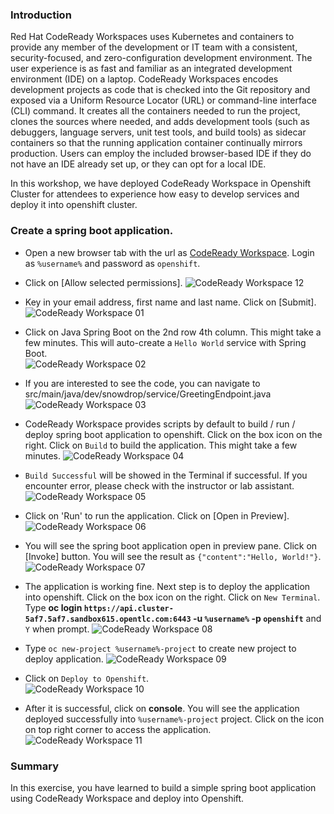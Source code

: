 ### Introduction

Red Hat CodeReady Workspaces uses Kubernetes and containers to provide any member of the development or IT team with a consistent, security-focused, and zero-configuration development environment. The user experience is as fast and familiar as an integrated development environment (IDE) on a laptop. CodeReady Workspaces encodes development projects as code that is checked into the Git repository and exposed via a Uniform Resource Locator (URL) or command-line interface (CLI) command. It creates all the containers needed to run the project, clones the sources where needed, and adds development tools (such as debuggers, language servers, unit test tools, and build tools) as sidecar containers so that the running application container continually mirrors production. Users can employ the included browser-based IDE if they do not have an IDE already set up, or they can opt for a local IDE.

In this workshop,  we have deployed CodeReady Workspace in Openshift Cluster for attendees to experience how easy to develop services and deploy it into openshift cluster. 

### Create a spring boot application. 

* Open a new browser tab with the url as [CodeReady Workspace](https://codeready-openshift-workspaces.apps.cluster-1ec0.1ec0.sandbox1350.opentlc.com).  Login as `%username%` and password as `openshift`.

* Click on [Allow selected permissions].
![CodeReady Workspace 12](./images/02/crw-12.png)

* Key in your email address, first name and last name.  Click on [Submit].
![CodeReady Workspace 01](./images/02/crw-01.png)

* Click on Java Spring Boot on the 2nd row 4th column.  This might take a few minutes.   This will auto-create a `Hello World` service with Spring Boot.  
![CodeReady Workspace 02](./images/02/crw-02.png)

* If you are interested to see the code, you can navigate to src/main/java/dev/snowdrop/service/GreetingEndpoint.java 
![CodeReady Workspace 03](./images/02/crw-03.png)

* CodeReady Workspace provides scripts by default to build / run / deploy spring boot application to openshift.   Click on the box icon on the right.  Click on `Build` to build the application.  This might take a few minutes.
![CodeReady Workspace 04](./images/02/crw-04.png)

* `Build Successful` will be showed in the Terminal if successful.   If you encounter error,  please check with the instructor or lab assistant.
![CodeReady Workspace 05](./images/02/crw-05.png)

* Click on 'Run' to run the application.  Click on [Open in Preview].  
![CodeReady Workspace 06](./images/02/crw-06.png)

* You will see the spring boot application open in preview pane. Click on [Invoke] button.  You will see the result as `{"content":"Hello, World!"}`.   
![CodeReady Workspace 07](./images/02/crw-07.png)

* The application is working fine.  Next step is to deploy the application into openshift.   Click on the box icon on the right.  Click on `New Terminal`.  Type **oc login `https://api.cluster-5af7.5af7.sandbox615.opentlc.com:6443` -u `%username%` -p `openshift`** and `Y` when prompt. 
![CodeReady Workspace 08](./images/02/crw-08.png)

* Type `oc new-project %username%-project` to create new project to deploy application. 
![CodeReady Workspace 09](./images/02/crw-09.png)

* Click on `Deploy to Openshift`.   
![CodeReady Workspace 10](./images/02/crw-10.png)

* After it is successful, click on **console**.  You will see the application deployed successfully into `%username%-project` project.  Click on the icon on top right corner to access the application.                   
![CodeReady Workspace 11](./images/02/crw-11.png)

### Summary
In this exercise, you have learned to build a simple spring boot application using CodeReady Workspace and deploy into Openshift. 



